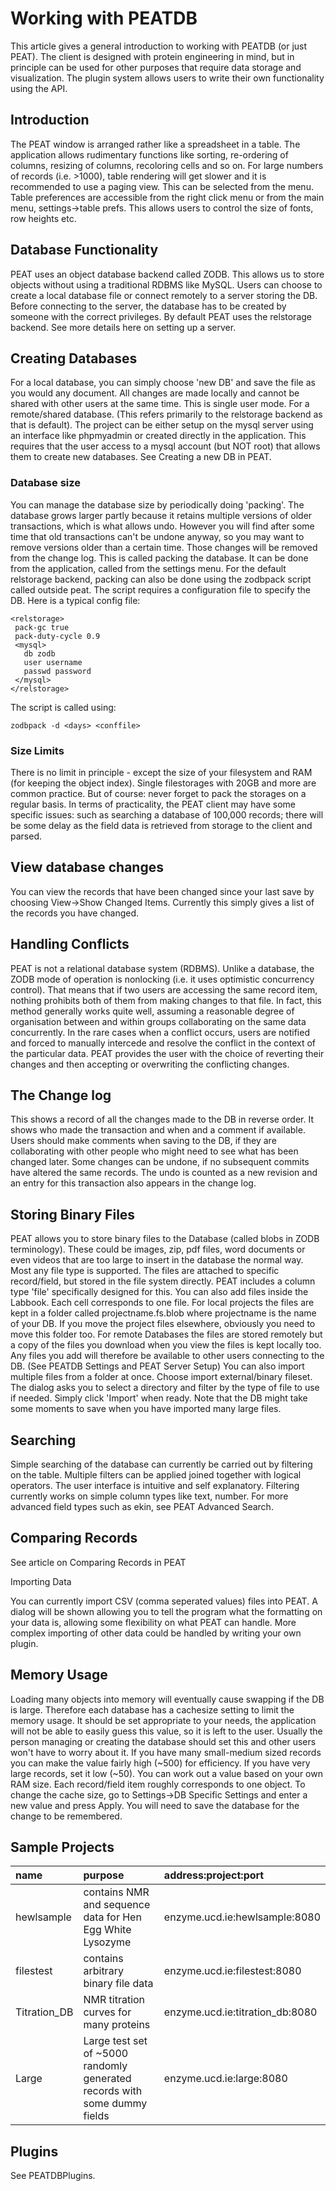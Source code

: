 # Working with PEATDB #

This article gives a general introduction to working with PEATDB (or just PEAT). The client is designed with protein engineering in mind, but in principle can be used for other purposes that require data storage and visualization. The plugin system allows users to write their own functionality using the API.

## Introduction ##

The PEAT window is arranged rather like a spreadsheet in a table. The application allows rudimentary functions like sorting, re-ordering of columns, resizing of columns, recoloring cells and so on. For large numbers of records (i.e. >1000), table rendering will get slower and it is recommended to use a paging view. This can be selected from the menu.
Table preferences are accessible from the right click menu or from the main menu, settings->table prefs. This allows users to control the size of fonts, row heights etc.

## Database Functionality ##

PEAT uses an object database backend called ZODB. This allows us to store objects without using a traditional RDBMS like MySQL. Users can choose to create a local database file or connect remotely to a server storing the DB. Before connecting to the server, the database has to be created by someone with the correct privileges. By default PEAT uses the relstorage backend. See more details here on setting up a server.

## Creating Databases ##

For a local database, you can simply choose 'new DB' and save the file as you would any document. All changes are made locally and cannot be shared with other users at the same time. This is single user mode.
For a remote/shared database. (This refers primarily to the relstorage backend as that is default). The project can be either setup on the mysql server using an interface like phpmyadmin or created directly in the application. This requires that the user access to a mysql account (but NOT root) that allows them to create new databases. See Creating a new DB in PEAT.

### Database size ###
You can manage the database size by periodically doing 'packing'. The database grows larger partly because it retains multiple versions of older transactions, which is what allows undo. However you will find after some time that old transactions can't be undone anyway, so you may want to remove versions older than a certain time. Those changes will be removed from the change log. This is called packing the database. It can be done from the application, called from the settings menu.
For the default relstorage backend, packing can also be done using the zodbpack script called outside peat. The script requires a configuration file to specify the DB. Here is a typical config file:

```
<relstorage>
 pack-gc true
 pack-duty-cycle 0.9
 <mysql>
   db zodb
   user username
   passwd password
 </mysql>
</relstorage>
```

The script is called using:
```
zodbpack -d <days> <conffile>
```

### Size Limits ###
There is no limit in principle - except the size of your filesystem and RAM (for keeping the object index). Single filestorages with 20GB and more are common practice. But of course: never forget to pack the storages on a regular basis. In terms of practicality, the PEAT client may have some specific issues: such as searching a database of 100,000 records; there will be some delay as the field data is retrieved from storage to the client and parsed.

## View database changes ##

You can view the records that have been changed since your last save by choosing View->Show Changed Items. Currently this simply gives a list of the records you have changed.

## Handling Conflicts ##

PEAT is not a relational database system (RDBMS). Unlike a database, the ZODB mode of operation is nonlocking (i.e. it uses optimistic concurrency control). That means that if two users are accessing the same record item, nothing prohibits both of them from making changes to that file. In fact, this method generally works quite well, assuming a reasonable degree of organisation between and within groups collaborating on the same data concurrently. In the rare cases when a conflict occurs, users are notified and forced to manually intercede and resolve the conflict in the context of the particular data. PEAT provides the user with the choice of reverting their changes and then accepting or overwriting the conflicting changes.

## The Change log ##

This shows a record of all the changes made to the DB in reverse order. It shows who made the transaction and when and a comment if available. Users should make comments when saving to the DB, if they are collaborating with other people who might need to see what has been changed later. Some changes can be undone, if no subsequent commits have altered the same records. The undo is counted as a new revision and an entry for this transaction also appears in the change log.

## Storing Binary Files ##

PEAT allows you to store binary files to the Database (called blobs in ZODB terminology). These could be images, zip, pdf files, word documents or even videos that are too large to insert in the database the normal way. Most any file type is supported.
The files are attached to specific record/field, but stored in the file system directly. PEAT includes a column type 'file' specifically designed for this. You can also add files inside the Labbook. Each cell corresponds to one file.
For local projects the files are kept in a folder called projectname.fs.blob where projectname is the name of your DB. If you move the project files elsewhere, obviously you need to move this folder too.
For remote Databases the files are stored remotely but a copy of the files you download when you view the files is kept locally too. Any files you add will therefore be available to other users connecting to the DB. (See PEATDB Settings and PEAT Server Setup)
You can also import multiple files from a folder at once. Choose import external/binary fileset. The dialog asks you to select a directory and filter by the type of file to use if needed. Simply click 'Import' when ready. Note that the DB might take some moments to save when you have imported many large files.

## Searching ##

Simple searching of the database can currently be carried out by filtering on the table. Multiple filters can be applied joined together with logical operators. The user interface is intuitive and self explanatory. Filtering currently works on simple column types like text, number. For more advanced field types such as ekin, see PEAT Advanced Search.

## Comparing Records ##

See article on Comparing Records in PEAT

Importing Data

You can currently import CSV (comma seperated values) files into PEAT. A dialog will be shown allowing you to tell the program what the formatting on your data is, allowing some flexibility on what PEAT can handle. More complex importing of other data could be handled by writing your own plugin.

## Memory Usage ##

Loading many objects into memory will eventually cause swapping if the DB is large. Therefore each database has a cachesize setting to limit the memory usage. It should be set appropriate to your needs, the application will not be able to easily guess this value, so it is left to the user. Usually the person managing or creating the database should set this and other users won't have to worry about it. If you have many small-medium sized records you can make the value fairly high (~500) for efficiency. If you have very large records, set it low (~50). You can work out a value based on your own RAM size. Each record/field item roughly corresponds to one object.
To change the cache size, go to Settings->DB Specific Settings and enter a new value and press Apply. You will need to save the database for the change to be remembered.

## Sample Projects ##

|name|purpose|address:project:port|
|:---|:------|:-------------------|
|hewlsample|contains NMR and sequence data for Hen Egg White Lysozyme|enzyme.ucd.ie:hewlsample:8080|
|filestest|contains arbitrary binary file data|	enzyme.ucd.ie:filestest:8080|
|Titration\_DB|NMR titration curves for many proteins|enzyme.ucd.ie:titration\_db:8080|
|Large|Large test set of ~5000 randomly generated records with some dummy fields|enzyme.ucd.ie:large:8080|

## Plugins ##

See PEATDBPlugins.